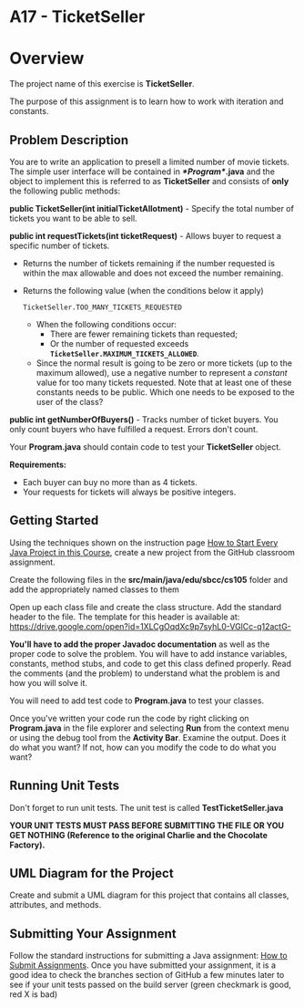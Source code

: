 # A17 - TicketSeller

# Overview

The project name of this exercise is **TicketSeller**.

The purpose of this assignment is to learn how to work with iteration and constants. 

## Problem Description

You are to write an application to pre­sell a limited number of movie tickets. The simple user interface will be contained in ***\*Program\**.java** and the object to implement this is referred to as **TicketSeller** and consists of **only** the following public methods:

**public TicketSeller(int initialTicketAllotment)** - Specify the  total number of tickets you want to be able to sell.

**public int requestTickets(int ticketRequest)** - Allows buyer to request a specific number of tickets. 

- Returns the number of tickets remaining if the number requested is within the max allowable and does not exceed the number remaining.

- Returns the following value (when the conditions below it apply) 

  ```
  TicketSeller.TOO_MANY_TICKETS_REQUESTED
  ```

  - When the following conditions occur:
    - There are fewer remaining tickets than requested;
    - Or the number of requested exceeds **`TicketSeller.MAXIMUM_TICKETS_ALLOWED`**. 
  - Since the normal result is going to be zero or more tickets (up to the maximum allowed), use a negative number to represent a *constant* value for too many tickets requested. Note that at least one of these constants needs to be public. Which one needs to be exposed to the user of the class?

**public int getNumberOfBuyers()** - Tracks number of ticket buyers. You only count buyers who have fulfilled a request. Errors don't count.

Your **Program.java** should contain code to test your **TicketSeller** object.

**Requirements:**

- Each buyer can buy no more than as 4 tickets.
- Your requests for tickets will always be positive integers.

## Getting Started

Using the techniques shown on the instruction page [How to Start Every Java Project in this Course](https://canvas.sbcc.edu/courses/25771/modules/items/760779), create a new project from the GitHub classroom assignment.

Create the following files in the **src/main/java/edu/sbcc/cs105** folder and add the appropriately named classes to them

Open up each class file and create the class structure. Add the standard header to the file.  The template for this header is available at: https://drive.google.com/open?id=1XLCgOqdXc9p7syhL0-VGlCc-q12actG-

**You'll have to add the proper Javadoc documentation** as well as the proper code to solve the problem. You will have to add instance variables, constants, method stubs, and code to get this class defined properly. Read the comments (and the problem) to understand what the problem is and how you will solve it.  

You will need to add test code to **Program.java** to test your classes.

Once you've written your code run the code by right clicking on **Program.java** in the file explorer and selecting **Run** from the context menu or using the debug tool from the **Activity Bar**. Examine the output. Does it do what you want? If not, how can you modify the code to do what you want?

## Running Unit Tests

Don't forget to run unit tests. The unit test is called **TestTicketSeller.java**

**YOUR UNIT TESTS MUST PASS BEFORE SUBMITTING THE FILE OR YOU GET NOTHING (Reference to the original Charlie and the Chocolate Factory).**

## UML Diagram for the Project

Create and submit a UML diagram for this project that contains all classes, attributes, and methods.

## Submitting Your Assignment

Follow the standard instructions for submitting a Java assignment: [How to Submit Assignments](https://canvas.sbcc.edu/courses/25771/pages/how-to-submit-assignments-new?module_item_id=761292). Once you have submitted your assignment, it is a good idea to check the branches section of GitHub a few minutes later to see if your unit tests passed on the build server (green checkmark is good, red X is bad)
